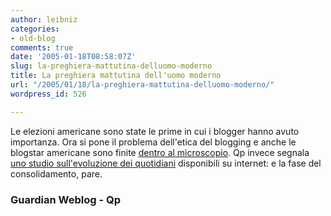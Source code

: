 ```yaml
---
author: leibniz
categories:
- old-blog
comments: true
date: '2005-01-18T08:58:07Z'
slug: la-preghiera-mattutina-delluomo-moderno
title: La preghiera mattutina dell'uomo moderno
url: "/2005/01/18/la-preghiera-mattutina-delluomo-moderno/"
wordpress_id: 526

---
```

Le elezioni americane sono state le prime in cui i blogger hanno
avuto importanza. Ora si pone il problema dell'etica del blogging e
anche le blogstar americane sono finite [dentro al microscopio](https://blogs.guardian.co.uk/news/archives/us_elections/2005/01/17/blog_ethics_under_the_microscope.html). Qp invece segnala [uno studio sull'evoluzione dei quotidiani](https://www.quattropassi.net/archives/2005/01/non_piu_solo_gr.html) disponibili su internet: e la fase del consolidamento, pare. 




### Guardian Weblog - Qp
